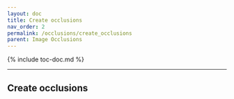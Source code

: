 ```yaml
---
layout: doc
title: Create occlusions
nav_order: 2
permalink: /occlusions/create_occlusions
parent: Image Occlusions
---
```


{% include toc-doc.md %}

---
## Create occlusions
